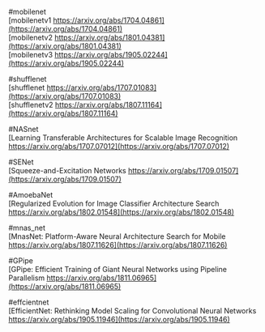 #mobilenet  
[mobilenetv1 https://arxiv.org/abs/1704.04861](https://arxiv.org/abs/1704.04861)  
[mobilenetv2 https://arxiv.org/abs/1801.04381](https://arxiv.org/abs/1801.04381)  
[mobilenetv3 https://arxiv.org/abs/1905.02244](https://arxiv.org/abs/1905.02244)  

#shufflenet  
[shufflenet https://arxiv.org/abs/1707.01083](https://arxiv.org/abs/1707.01083)  
[shufflenetv2 https://arxiv.org/abs/1807.11164](https://arxiv.org/abs/1807.11164)  


#NASnet  
[Learning Transferable Architectures for Scalable Image Recognition https://arxiv.org/abs/1707.07012](https://arxiv.org/abs/1707.07012)  

#SENet  
[Squeeze-and-Excitation Networks https://arxiv.org/abs/1709.01507](https://arxiv.org/abs/1709.01507)  

#AmoebaNet  
[Regularized Evolution for Image Classifier Architecture Search https://arxiv.org/abs/1802.01548](https://arxiv.org/abs/1802.01548)  

#mnas_net  
[MnasNet: Platform-Aware Neural Architecture Search for Mobile https://arxiv.org/abs/1807.11626](https://arxiv.org/abs/1807.11626)   


#GPipe  
[GPipe: Efficient Training of Giant Neural Networks using Pipeline Parallelism https://arxiv.org/abs/1811.06965](https://arxiv.org/abs/1811.06965)  

#effcientnet  
[EfficientNet: Rethinking Model Scaling for Convolutional Neural Networks https://arxiv.org/abs/1905.11946](https://arxiv.org/abs/1905.11946)  

